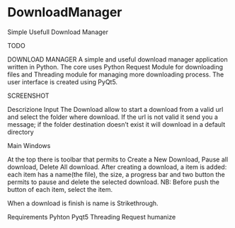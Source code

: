 # DownloadManager
Simple Usefull Download Manager

TODO 

DOWNLOAD MANAGER
A simple and useful download manager application written in Python.
The core uses Python Request Module  for downloading files and Threading module for managing more downloading process.
The user interface is created using PyQt5.


SCREENSHOT

Descrizione Input
The Download allow to start a download from a valid url and select the folder where download. If the url is not valid it send you a message; if the folder destination doesn’t exist it will download in a default directory

Main Windows

At the top there is toolbar that permits to Create a New Download, Pause all download, Delete All download.
After creating a download, a item is added: each item has a name(the file), the size, a progress bar and two button the permits to pause and delete the selected download. 
NB: Before push the button of each item, select the item.

When a download is finish is name is Strikethrough. 

 

Requirements
Pyhton 
Pyqt5
Threading
Request
humanize
